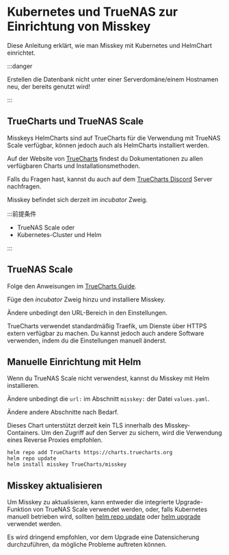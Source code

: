 # Kubernetes und TrueNAS zur Einrichtung von Misskey

Diese Anleitung erklärt, wie man Misskey mit Kubernetes und HelmChart einrichtet.

:::danger

Erstellen die Datenbank nicht unter einer Serverdomäne/einem Hostnamen neu, der bereits genutzt wird!

:::

## TrueCharts und TrueNAS Scale

Misskeys HelmCharts sind auf TrueCharts für die Verwendung mit TrueNAS Scale verfügbar, können jedoch auch als HelmCharts installiert werden.

Auf der Website von [TrueCharts](https://truecharts.org/charts/description_list) findest du Dokumentationen zu allen verfügbaren Charts und Installationsmethoden.

Falls du Fragen hast, kannst du auch auf dem [TrueCharts Discord](https://discord.gg/Ax9ZgzKx9t) Server nachfragen.

Misskey befindet sich derzeit im _incubator_ Zweig.

:::前提条件

- TrueNAS Scale oder
- Kubernetes-Cluster und Helm

:::

## TrueNAS Scale

Folge den Anweisungen im [TrueCharts Guide](https://truecharts.org/manual/guides/Adding-TrueCharts/).

Füge den _incubator_ Zweig hinzu und installiere Misskey.

Ändere unbedingt den URL-Bereich in den Einstellungen.

TrueCharts verwendet standardmäßig Traefik, um Dienste über HTTPS extern verfügbar zu machen. Du kannst jedoch auch andere Software verwenden, indem du die Einstellungen manuell änderst.

## Manuelle Einrichtung mit Helm

Wenn du TrueNAS Scale nicht verwendest, kannst du Misskey mit Helm installieren.

Ändere unbedingt die `url:` im Abschnitt `misskey:` der Datei `values.yaml`.

Ändere andere Abschnitte nach Bedarf.

Dieses Chart unterstützt derzeit kein TLS innerhalb des Misskey-Containers. Um den Zugriff auf den Server zu sichern, wird die Verwendung eines Reverse Proxies empfohlen.

```
helm repo add TrueCharts https://charts.truecharts.org
helm repo update
helm install misskey TrueCharts/misskey
```

## Misskey aktualisieren

Um Misskey zu aktualisieren, kann entweder die integrierte Upgrade-Funktion von TrueNAS Scale verwendet werden, oder, falls Kubernetes manuell betrieben wird, sollten [helm repo update](https://helm.sh/docs/helm/helm_repo_update/) oder [helm upgrade](https://helm.sh/docs/helm/helm_upgrade/) verwendet werden.

Es wird dringend empfohlen, vor dem Upgrade eine Datensicherung durchzuführen, da mögliche Probleme auftreten können.
